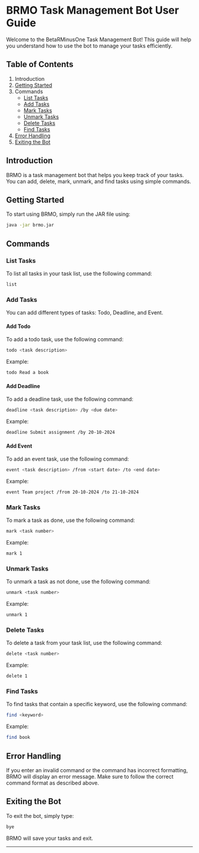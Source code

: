 # BRMO Task Management Bot User Guide

Welcome to the BetaRMinusOne Task Management Bot! This guide will help you understand how to use the bot to manage your tasks efficiently.

## Table of Contents

1. Introduction
2. [Getting Started](#getting-started)
3. Commands
    - [List Tasks](#list-tasks)
    - [Add Tasks](#add-tasks)
    - [Mark Tasks](#mark-tasks)
    - [Unmark Tasks](#unmark-tasks)
    - [Delete Tasks](#delete-tasks)
    - [Find Tasks](#find-tasks)
4. [Error Handling](#error-handling)
5. [Exiting the Bot](#exiting-the-bot)

## Introduction

BRMO is a task management bot that helps you keep track of your tasks. You can add, delete, mark, unmark, and find tasks using simple commands.

## Getting Started

To start using BRMO, simply run the JAR file using:

```sh
java -jar brmo.jar
```

## Commands

### List Tasks

To list all tasks in your task list, use the following command:

```sh
list
```

### Add Tasks

You can add different types of tasks: Todo, Deadline, and Event.

#### Add Todo

To add a todo task, use the following command:

```sh
todo <task description>
```

Example:

```sh
todo Read a book
```

#### Add Deadline

To add a deadline task, use the following command:

```sh
deadline <task description> /by <due date>
```

Example:

```sh
deadline Submit assignment /by 20-10-2024
```

#### Add Event

To add an event task, use the following command:

```sh
event <task description> /from <start date> /to <end date>
```

Example:

```sh
event Team project /from 20-10-2024 /to 21-10-2024
```

### Mark Tasks

To mark a task as done, use the following command:

```sh
mark <task number>
```

Example:

```sh
mark 1
```

### Unmark Tasks

To unmark a task as not done, use the following command:

```sh
unmark <task number>
```

Example:

```sh
unmark 1
```

### Delete Tasks

To delete a task from your task list, use the following command:

```sh
delete <task number>
```

Example:

```sh
delete 1
```

### Find Tasks

To find tasks that contain a specific keyword, use the following command:

```sh
find <keyword>
```

Example:

```sh
find book
```

## Error Handling

If you enter an invalid command or the command has incorrect formatting, BRMO will display an error message. Make sure to follow the correct command format as described above.

## Exiting the Bot

To exit the bot, simply type:

```sh
bye
```

BRMO will save your tasks and exit.

---
